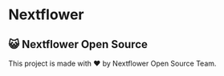 # Nextflower

## 😺 Nextflower Open Source
This project is made with ❤ by Nextflower Open Source Team.
